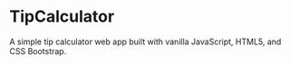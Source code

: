 # TipCalculator
A simple tip calculator web app built with vanilla JavaScript, HTML5, and CSS Bootstrap.

